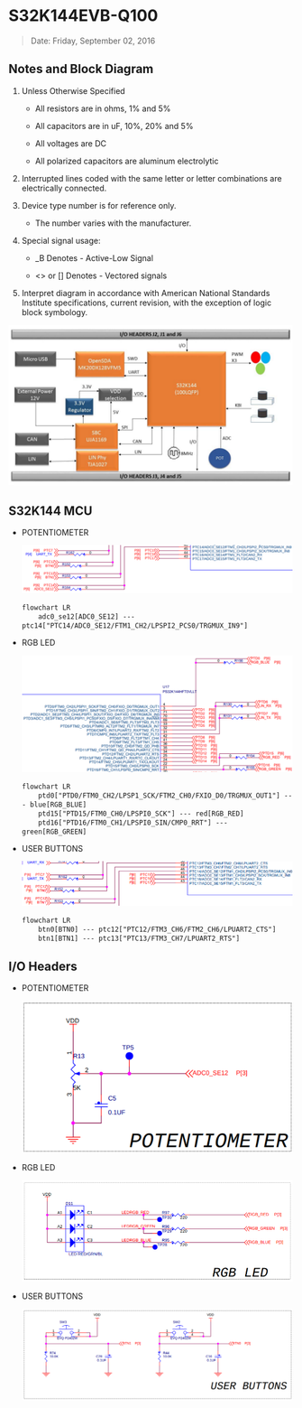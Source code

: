 # S32K144EVB-Q100

> Date: Friday, September 02, 2016

## Notes and Block Diagram

1. Unless Otherwise Specified

    - All resistors are in ohms, 1% and 5%

    - All capacitors are in uF, 10%, 20% and 5%

    - All voltages are DC

    - All polarized capacitors are aluminum electrolytic

2. Interrupted lines coded with the same letter or letter combinations are electrically connected.

3. Device type number is for reference only.

    - The number varies with the manufacturer.

4. Special signal usage:

    - \_B Denotes - Active-Low Signal

    - <> or [] Denotes - Vectored signals

5. Interpret diagram in accordance with American National Standards Institute specifications, current revision, with the exception of logic block symbology.

![block-diagram](images/block-diagram.png)

## S32K144 MCU

- POTENTIOMETER

    ![s32k144-mcu-adc0-se12](images/s32k144-mcu-adc0-se12.png)

    ```mermaid
    flowchart LR
        adc0_se12[ADC0_SE12] --- ptc14["PTC14/ADC0_SE12/FTM1_CH2/LPSPI2_PCS0/TRGMUX_IN9"]
    ```

- RGB LED

    ![s32k144-mcu-rgb](images/s32k144-mcu-rgb.png)

    ```mermaid
    flowchart LR
        ptd0["PTD0/FTM0_CH2/LPSP1_SCK/FTM2_CH0/FXIO_D0/TRGMUX_OUT1"] --- blue[RGB_BLUE]
        ptd15["PTD15/FTM0_CH0/LPSPI0_SCK"] --- red[RGB_RED]
        ptd16["PTD16/FTM0_CH1/LPSPI0_SIN/CMP0_RRT"] --- green[RGB_GREEN]
    ```
- USER BUTTONS

    ![s32k144-mcu-btn](images/s32k144-mcu-btn.png)

    ```mermaid
    flowchart LR
        btn0[BTN0] --- ptc12["PTC12/FTM3_CH6/FTM2_CH6/LPUART2_CTS"]
        btn1[BTN1] --- ptc13["PTC13/FTM3_CH7/LPUART2_RTS"]
    ```

## I/O Headers

- POTENTIOMETER

    ![potentiometer](images/potentiometer.png)

- RGB LED

    ![rgb-led](images/rgb-led.png)

- USER BUTTONS

    ![user-buttons](images/user-buttons.png)

